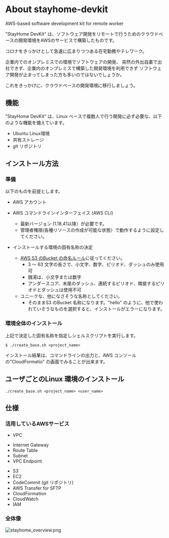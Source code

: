 # About stayhome-devkit
AWS-based software development kit for remote worker

"StayHome DevKit" は、ソフトウェア開発をリモートで行うためのクラウドベースの開発環境をAWSのサービスで構築したものです。

コロナをきっかけとして急速に広まりつつある在宅勤務やテレワーク。

企業内でのオンプレミスでの環境でソフトウェアの開発、
突然の外出自粛で出社できず、企業内のオンプレミスで構築した開発環境を利用できず
ソフトウェア開発が止まってしまった方も多いのではないでしょうか。

これをきっかけに、クラウドベースの開発環境に移行しましょう。

## 機能
"StayHome DevKit" は、Linux ベースで複数人で行う開発に必ず必要な、以下のような機能を備えています。

* Ubuntu Linux環境 
* 共有ストレージ 
* git リポジトリ 

## インストール方法

### 準備
以下のものを前提とします。

* AWS アカウント
* AWS コマンドラインインターフェイス (AWS CLI) 
  - 最新バージョン (1.18.41以降）が必要です。
  - 管理者権限(各種リソースの作成が可能な状態）で動作するように設定してください。

* インストールする環境の固有名称の決定
    - [AWS S3 のBucket の命名ルール](
    https://docs.aws.amazon.com/ja_jp/awscloudtrail/latest/userguide/cloudtrail-s3-bucket-naming-requirements.html)に従ってください。
        - 3 ～ 63 文字の長さで、小文字、数字、ピリオド、ダッシュのみ使用可
        - 銭湯は、小文字または数字
        - アンダースコア、末尾のダッシュ、連続するピリオド、隣接するピリオドとダッシュは使用不可
    - ユニークな、他になさそうな名称としてください。
        - そのままS3 のBucket 名称になります。"hello" のように、他で使われていそうなものを選択すると、インストールがエラーになります。

### 環境全体のインストール
上記で決定した固有名称を指定しシェルスクリプトを実行します。

```
$ ./create_base.sh <project_name>
```
インストール結果は、コマンドラインの出力と、AWS コンソールの"CloudFormatio" の画面でみることが出来ます。

## ユーザごとのLinux 環境のインストール

```
./create_base.sh <project_name> <user_name>
```

## 仕様

### 活用しているAWSサービス

* VPC 
 - Internet Gateway
 - Route Table
 - Subnet
 - VPC Endpoint
* S3
* EC2 
* CodeCommit (git リポジトリ)
* AWS Transfer for SFTP 
* CloudFormation 
* CloudWatch 
* IAM

### 全体像
<img alt="stayhome_overview.png" src="https://qiita-image-store.s3.ap-northeast-1.amazonaws.com/0/211499/88fb1855-1aca-c83c-6b08-27f784b936e3.png">
